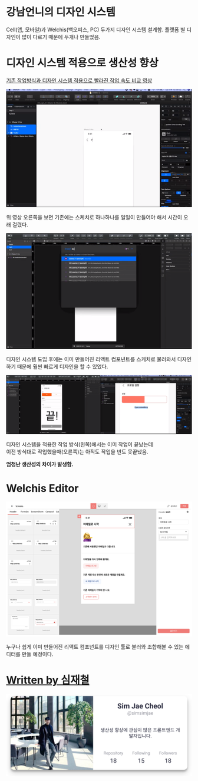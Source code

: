 # 강남언니의 디자인 시스템

Cell(앱, 모바일)과 Welchis(백오피스, PC) 두가지 디자인 시스템 설계함.
플랫폼 별 디자인이 많이 다르기 때문에 두개나 만들었음.

# 디자인 시스템 적용으로 생산성 향상

[기존 작업방식과 디자인 시스템 적용으로 빨라진 작업 속도 비교 영상](https://static.blog.gangnamunni.com/files/f0e10ae1-8585-4508-8688-10b9bc1eb738)

![](images/2020_09_04_10_57_58.png)

위 영상 오른쪽을 보면 기존에는 스케치로 하나하나를 일일이 만들어야 해서 시간이 오래 걸렸다.

![](images/2020_09_04_10_58_33.png)

디자인 시스템 도입 후에는 이미 만들어진 리액트 컴포넌트를 스케치로 불러와서 디자인 하기 때문에 훨씬 빠르게 디자인을 할 수 있었다.

![](images/2020_09_04_10_59_16.png)

디자인 시스템을 적용한 작업 방식(왼쪽)에서는 이미 작업이 끝났는데  
이전 방식대로 작업했을때(오른쪽)는 아직도 작업을 반도 못끝냈음.

**엄청난 생산성의 차이가 발생함.**

# Welchis Editor

![](images/2020_09_04_11_01_28.png)

누구나 쉽게 이미 만들어진 리액트 컴포넌트를 디자인 툴로 불러와 조합해볼 수 있는 에디터를 만들 예정이다.

# [Written by 심재철](https://github.com/simsimjae)

![](../../.gitbook/assets/simsimjae.png)
